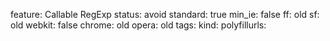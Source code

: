feature: Callable RegExp
status: avoid
standard: true
min_ie: false
ff: old
sf: old
webkit: false
chrome: old
opera: old
tags:
kind:
polyfillurls:

